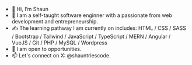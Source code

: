 - 👋 Hi, I’m Shaun
- 👀 I am a self-taught software enginner with a passionate from web development and entrepreneurship.
- :writing_hand: The learning pathway I am currently on includes: HTML / CSS / SASS / Bootstrap / Tailwind / JavaScript / TypeScript / MERN / Angular / VueJS / Git / PHP / MySQL / Wordpress
- :ghost: I am open to opportunities.
- 📫 Let's connect on X: @shauntriescode.
